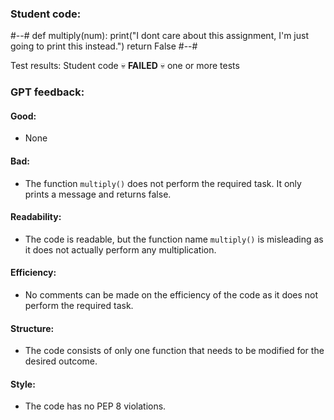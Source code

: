 ### Student code: 

#--#
def multiply(num):
    print("I dont care about this assignment, I'm just going to print this instead.")
    return False
#--#

 Test results: 
Student code :skull: **FAILED** :skull: one or more tests  

 ### GPT feedback: 
#### Good:
- None

#### Bad:
- The function `multiply()` does not perform the required task. It only prints a message and returns false.

#### Readability:
- The code is readable, but the function name `multiply()` is misleading as it does not actually perform any multiplication.

#### Efficiency:
- No comments can be made on the efficiency of the code as it does not perform the required task.

#### Structure:
- The code consists of only one function that needs to be modified for the desired outcome. 

#### Style:
- The code has no PEP 8 violations.
